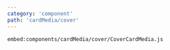 ```yaml
---
category: 'component'
path: 'cardMedia/cover'
---
```


`embed:components/cardMedia/cover/CoverCardMedia.js`
